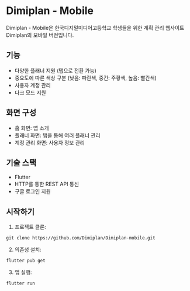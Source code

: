 # Dimiplan - Mobile

Dimiplan - Mobile은 한국디지털미디어고등학교 학생들을 위한 계획 관리 웹사이트 Dimiplan의 모바일 버전입니다.

## 기능

- 다양한 플래너 지원 (탭으로 전환 가능)
- 중요도에 따른 색상 구분 (낮음: 파란색, 중간: 주황색, 높음: 빨간색)
- 사용자 계정 관리
- 다크 모드 지원

## 화면 구성

- 홈 화면: 앱 소개
- 플래너 화면: 탭을 통해 여러 플래너 관리
- 계정 관리 화면: 사용자 정보 관리

## 기술 스택

- Flutter
- HTTP를 통한 REST API 통신
- 구글 로그인 지원

## 시작하기

1. 프로젝트 클론:

```
git clone https://github.com/Dimiplan/Dimiplan-mobile.git
```

2. 의존성 설치:

```
flutter pub get
```

3. 앱 실행:

```
flutter run
```
